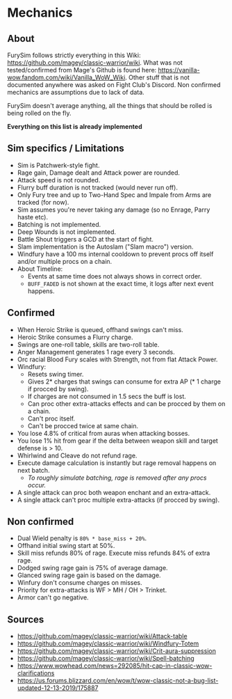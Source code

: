# Mechanics

## About

FurySim follows strictly everything in this Wiki: https://github.com/magey/classic-warrior/wiki.
What was not tested/confirmed from Mage's Github is found here: https://vanilla-wow.fandom.com/wiki/Vanilla_WoW_Wiki.
Other stuff that is not documented anywhere was asked on Fight Club's Discord.
Non confirmed mechanics are assumptions due to lack of data.

FurySim doesn't average anything, all the things that should be rolled is being rolled on the fly.

**Everything on this list is already implemented**

## Sim specifics / Limitations

* Sim is Patchwerk-style fight.
* Rage gain, Damage dealt and Attack power are rounded.
* Attack speed is not rounded.
* Flurry buff duration is not tracked (would never run off).
* Only Fury tree and up to Two-Hand Spec and Impale from Arms are tracked (for now).
* Sim assumes you're never taking any damage (so no Enrage, Parry haste etc).
* Batching is not implemented.
* Deep Wounds is not implemented.
* Battle Shout triggers a GCD at the start of fight.
* Slam implementation is the Autoslam ("Slam macro") version.
* Windfury have a 100 ms internal cooldown to prevent procs off itself and/or multiple procs on a chain.
* About Timeline:
  * Events at same time does not always shows in correct order.
  * ``BUFF_FADED`` is not shown at the exact time, it logs after next event happens.

## Confirmed

* When Heroic Strike is queued, offhand swings can't miss.
* Heroic Strike consumes a Flurry charge.
* Swings are one-roll table, skills are two-roll table.
* Anger Management generates 1 rage every 3 seconds.
* Orc racial Blood Fury scales with Strength, not from flat Attack Power.
* Windfury:
  * Resets swing timer.
  * Gives 2* charges that swings can consume for extra AP (* 1 charge if procced by swing).
  * If charges are not consumed in 1.5 secs the buff is lost.
  * Can proc other extra-attacks effects and can be procced by them on a chain.
  * Can't proc itself.
  * Can't be procced twice at same chain.
* You lose 4.8% of critical from auras when attacking bosses.
* You lose 1% hit from gear if the delta between weapon skill and target defense is > 10.
* Whirlwind and Cleave do not refund rage.
* Execute damage calculation is instantly but rage removal happens on next batch.
  * *To roughly simulate batching, rage is removed after any procs occur.*
* A single attack can proc both weapon enchant and an extra-attack.
* A single attack can't proc multiple extra-attacks (if procced by swing).

## Non confirmed

* Dual Wield penalty is ``80% * base_miss + 20%``.
* Offhand initial swing start at 50%.
* Skill miss refunds 80% of rage. Execute miss refunds 84% of extra rage.
* Dodged swing rage gain is 75% of average damage.
* Glanced swing rage gain is based on the damage.
* Winfury don't consume charges on misses.
* Priority for extra-attacks is WF > MH / OH > Trinket.
* Armor can't go negative.

## Sources

* https://github.com/magey/classic-warrior/wiki/Attack-table
* https://github.com/magey/classic-warrior/wiki/Windfury-Totem
* https://github.com/magey/classic-warrior/wiki/Crit-aura-suppression
* https://github.com/magey/classic-warrior/wiki/Spell-batching
* https://www.wowhead.com/news=292085/hit-cap-in-classic-wow-clarifications
* https://us.forums.blizzard.com/en/wow/t/wow-classic-not-a-bug-list-updated-12-13-2019/175887
